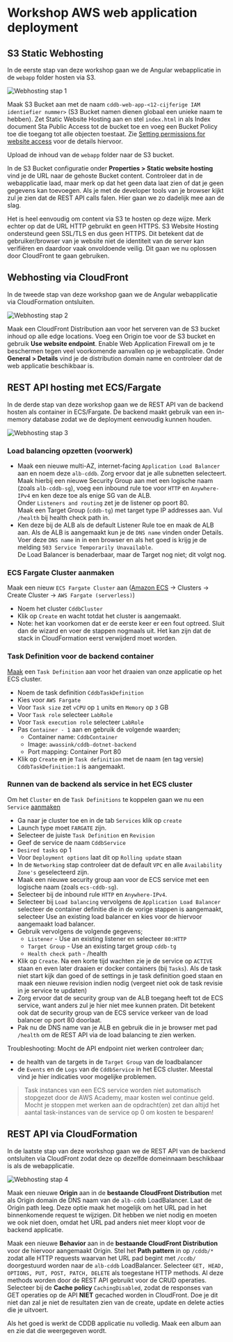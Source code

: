 # Workshop AWS web application deployment

## S3 Static Webhosting

In de eerste stap van deze workshop gaan we de Angular webapplicatie in de `webapp` folder hosten via S3.

![Webhosting stap 1](images/deployment-diagrams-Hands-on%20Webhosting%201.drawio.png)

Maak S3 Bucket aan met de naam `cddb-web-app-<12-cijferige IAM identiefier nummer>` (S3 Bucket namen dienen globaal een unieke naam te hebben).
Zet Static Website Hosting aan en stel `index.html` in als Index document
Sta Public Access tot de bucket toe en voeg een Bucket Policy toe die toegang tot alle objecten toestaat. Zie [Setting permissions for website access](https://docs.aws.amazon.com/AmazonS3/latest/userguide/WebsiteAccessPermissionsReqd.html) voor de details hiervoor.

Upload de inhoud van de `webapp` folder naar de S3 bucket.

In de S3 Bucket configuratie onder **Properties > Static website hosting** vind je de URL naar de gehoste Bucket content.
Controleer dat in de webapplicatie laad, maar merk op dat het geen data laat zien of dat je geen gegevens kan toevoegen.
Als je met de developer tools van je browser kijkt zul je zien dat de REST API calls falen.
Hier gaan we zo dadelijk mee aan de slag.

Het is heel eenvoudig om content via S3 te hosten op deze wijze. 
Merk echter op dat de URL HTTP gebruikt en geen HTTPS.
S3 Website Hosting ondersteund geen SSL/TLS en dus geen HTTPS.
Dit betekent dat de gebruiker/browser van je website niet de identiteit van de server kan verifiëren en daardoor vaak onvoldoende veilig.
Dit gaan we nu oplossen door CloudFront te gaan gebruiken.

## Webhosting via CloudFront

In de tweede stap van deze workshop gaan we de Angular webapplicatie via CloudFormation ontsluiten.

![Webhosting stap 2](images/deployment-diagrams-Hands-on%20Webhosting%202.drawio.png)

Maak een CloudFront Distribution aan voor het serveren van de S3 bucket inhoud op alle edge locations.
Voeg een Origin toe voor de S3 bucket en gebruik **Use website endpoint**.
Enable Web Application Firewall om je te beschermen tegen veel voorkomende aanvallen op je webapplicatie.
Onder **General > Details** vind je de distribution domain name en controleer dat de web applicatie beschikbaar is.

## REST API hosting met ECS/Fargate

In de derde stap van deze workshop gaan we de REST API van de backend hosten als container in ECS/Fargate.
De backend maakt gebruik van een in-memory database zodat we de deployment eenvoudig kunnen houden.

![Webhosting stap 3](images/deployment-diagrams-Hands-on%20Webhosting%203.drawio.png)

### Load balancing opzetten (voorwerk)
- Maak een nieuwe multi-AZ, internet-facing `Application Load Balancer` aan en noem deze `alb-cddb`.
      Zorg ervoor dat je alle subnetten selecteert.  
      Maak hierbij een nieuwe Security Group aan met een logische naam (zoals `alb-cddb-sg`), voeg een inbound rule toe voor `HTTP` en `Anywhere-IPv4` en ken deze toe als enige SG van de ALB.  
      Onder `Listeners and routing` zet je de listener op poort 80.  
      Maak een Target Group (`cddb-tg`) met target type IP addresses aan. Vul `/health` bij health check path in. 
- Ken deze bij de ALB als de default Listener Rule toe en maak de ALB aan.
      Als de ALB is aangemaakt kun je de `DNS name` vinden onder Details.  
      Voer deze `DNS name` in in een browser en als het goed is krijg je de melding `503 Service Temporarily Unavailable`.  
      De Load Balancer is benaderbaar, maar de Target nog niet; dit volgt nog.

### ECS Fargate Cluster aanmaken

Maak een nieuw `ECS Fargate Cluster` aan ([Amazon ECS](https://docs.aws.amazon.com/AmazonECS/latest/developerguide/clusters.html) -> Clusters -> Create Cluster -> `AWS Fargate (serverless)`)
- Noem het cluster `CddbCluster`
- Klik op `Create` en wacht totdat het cluster is aangemaakt.
- Note: het kan voorkomen dat er de eerste keer er een fout optreed.
      Sluit dan de wizard en voer de stappen nogmaals uit.
      Het kan zijn dat de stack in CloudFormation eerst verwijderd moet worden.

### Task Definition voor de backend container

[Maak](https://docs.aws.amazon.com/AmazonECS/latest/developerguide/task_definitions.html) een `Task Definition` aan voor het draaien van onze applicatie op het ECS cluster. 
- Noem de task definition `CddbTaskDefinition`
- Kies voor `AWS Fargate`
- Voor `Task size` zet `vCPU` op `1` units en `Memory` op `3` GB
- Voor `Task role` selecteer `LabRole`
- Voor `Task execution role` selecteer `LabRole`
- Pas `Container - 1` aan en gebruik de volgende waarden;
     - Container name: `CddbContainer`
     - Image: `awassink/cddb-dotnet-backend`
     - Port mapping: Container Port 80
- Klik op `Create` en je `Task definition` met de naam (en tag versie) `CddbTaskDefinition:1` is aangemaakt.

### Runnen van de backend als service in het ECS cluster

Om het `Cluster` en de `Task Definitions` te koppelen gaan we nu een `Service` [aanmaken](https://docs.aws.amazon.com/AmazonECS/latest/developerguide/ecs_services.html)
- Ga naar je cluster toe en in de tab `Services` klik op `create`
- Launch type moet `FARGATE` zijn.
- Selecteer de juiste `Task Definition` en `Revision`
- Geef de service de naam `CddbService`
- `Desired tasks` op 1
- Voor `Deployment options` laat dit op `Rolling update` staan
- In de `Networking` stap controleer dat de default `VPC` en alle `Availability Zone's` geselecteerd zijn. 
- Maak een nieuwe security group aan voor de ECS service met een logische naam (zoals `ecs-cddb-sg`).
- Selecteer bij de inbound rule `HTTP` en `Anywhere-IPv4`.
- Selecteer bij `Load balancing` vervolgens de `Application Load Balancer` selecteer de container definitie die in de vorige stappen is aangemaakt, selecteer Use an existing load balancer en kies voor de hiervoor aangemaakt load balancer. 
- Gebruik vervolgens de volgende gegevens;
     - `Listener` - Use an existing listener en selecteer `80:HTTP`
     - `Target Group` - Use an existing target group `cddb-tg`
     - `Health check path` - /health
- Klik op `Create`. Na een korte tijd wachten zie je de service op `ACTIVE` staan en even later draaien er docker containers (bij `Tasks`).
      Als de task niet start kijk dan goed of de settings in je task definition goed staan en maak een nieuwe revision indien nodig (vergeet niet ook de task revisie in je service te updaten)
- Zorg ervoor dat de security group van de ALB toegang heeft tot de ECS service, want anders zul je hier niet mee kunnen praten. Dit betekent ook dat de security group van de ECS service verkeer van de load balancer op port 80 doorlaat.
- Pak nu de DNS name van je ALB en gebruik die in je browser met pad `/health` om de REST API via de load balancing te zien werken.

Troubleshooting:
Mocht de API endpoint niet werken controleer dan;
   - de health van de targets in de `Target Group` van de loadbalancer
   - de `Events` en de `Logs` van de `CddbService` in het ECS cluster.
     Meestal vind je hier indicaties voor mogelijke problemen.

> Task instances van een ECS service worden niet automatisch stopgezet door de AWS Academy, maar kosten wel continue geld.
> Mocht je stoppen met werken aan de opdracht(en) zet dan altijd het aantal task-instances van de service op 0 om kosten te besparen!

## REST API via CloudFormation

In de laatste stap van deze workshop gaan we de REST API van de backend ontsluiten via CloudFront zodat deze op dezelfde domeinnaam beschikbaar is als de webapplicatie.

![Webhosting stap 4](images/deployment-diagrams-Hands-on%20Webhosting%204.drawio.png)

Maak een nieuwe **Origin** aan in de **bestaande CloudFront Distribution** met als Origin domain de DNS naam van de `alb-cddb` LoadBalancer. 
Laat de Origin path leeg. Deze optie maak het mogelijk om het URL pad in het binnenkomende request te wijzigen. Dit hebben we niet nodig en moeten we ook niet doen, omdat het URL pad anders niet meer klopt voor de backend applicatie.

Maak een nieuwe **Behavior** aan in de **bestaande CloudFront Distribution** voor de hiervoor aangemaakt Origin.
Stel het **Path pattern** in op `/cddb/*` zodat alle HTTP requests waarvan het URL pad begint met `/ccdb/` doorgestuurd worden naar de `alb-cddb` LoadBalancer.
Selecteer `GET, HEAD, OPTIONS, PUT, POST, PATCH, DELETE` als toegestane HTTP methods.
Al deze methods worden door de REST API gebruikt voor de CRUD operaties.
Selecteer bij de **Cache policy** `CachingDisabled`, zodat de responses van GET operaties op de API **NIET** gecached worden in CloudFront.
Doe je dit niet dan zal je niet de resultaten zien van de create, update en delete acties die je uitvoert.

Als het goed is werkt de CDDB applicatie nu volledig. Maak een album aan en zie dat die weergegeven wordt. 







